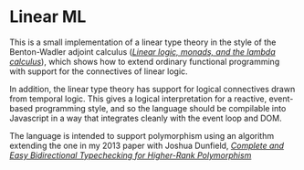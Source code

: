 # Linear ML

This is a small implementation of a linear type theory in the style of
the Benton-Wadler adjoint calculus
([*Linear logic, monads, and the lambda calculus*](http://homepages.inf.ed.ac.uk/wadler/topics/linear-logic.html#linearmonad)),
which shows how to extend ordinary functional programming with support 
for the connectives of linear logic.

In addition, the linear type theory has support for logical
connectives drawn from temporal logic. This gives a logical
interpretation for a reactive, event-based programming style, and so
the language should be compilable into Javascript in a way that
integrates cleanly with the event loop and DOM.

The language is intended to support polymorphism using an algorithm
extending the one in my 2013 paper with Joshua
Dunfield,
[*Complete and Easy Bidirectional Typechecking for Higher-Rank Polymorphism*](http://www.cs.cmu.edu/%7Ejoshuad/papers/bidir/)


